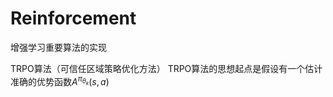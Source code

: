 # Reinforcement
增强学习重要算法的实现

TRPO算法（可信任区域策略优化方法）
TRPO算法的思想起点是假设有一个估计准确的优势函数$A^{\pi_{\theta_k}} (s, a)$
